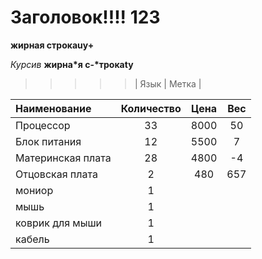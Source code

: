 ﻿# Заголовок!!!! 123
**жирная строкаuy+**

*Курсив*
__жирна*я с-*трокаty__

>>>>>| Язык | Метка |

Наименование | Количество | Цена | Вес |
:-------- |:-----:| :-------: | :-----: |
Процессор  | 33  | 8000 | 50
Блок питания     | 12    | 5500 | 7
Материнская плата      | 28     | 4800 |-4
Отцовская плата      | 2     | 480 | 657
мониор | 1
мышь | 1
коврик для мыши | 1
кабель | 1
